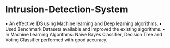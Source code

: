 # Intrusion-Detection-System
• An effective IDS using Machine learning and Deep learning algorithms.
• Used Benchmark Datasets available and improved the existing algorithms.
• In Machine Learning Algorithms: Naive Bayes Classifier, Decision Tree and Voting Classifier performed with good accuracy.
